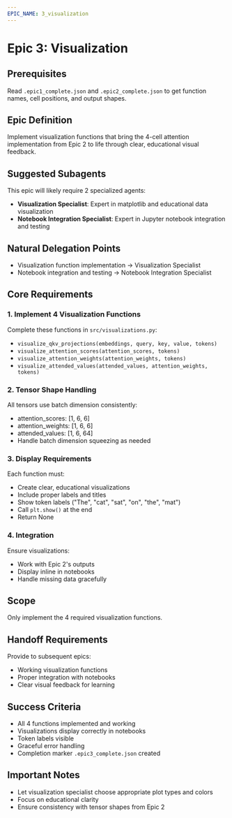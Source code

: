 ```yaml
---
EPIC_NAME: 3_visualization
---
```


# Epic 3: Visualization

## Prerequisites
Read `.epic1_complete.json` and `.epic2_complete.json` to get function names, cell positions, and output shapes.

## Epic Definition
Implement visualization functions that bring the 4-cell attention implementation from Epic 2 to life through clear, educational visual feedback.

## Suggested Subagents
This epic will likely require 2 specialized agents:
- **Visualization Specialist**: Expert in matplotlib and educational data visualization
- **Notebook Integration Specialist**: Expert in Jupyter notebook integration and testing

## Natural Delegation Points
- Visualization function implementation → Visualization Specialist
- Notebook integration and testing → Notebook Integration Specialist

## Core Requirements

### 1. Implement 4 Visualization Functions
Complete these functions in `src/visualizations.py`:
- `visualize_qkv_projections(embeddings, query, key, value, tokens)`
- `visualize_attention_scores(attention_scores, tokens)`
- `visualize_attention_weights(attention_weights, tokens)`
- `visualize_attended_values(attended_values, attention_weights, tokens)`

### 2. Tensor Shape Handling
All tensors use batch dimension consistently:
- attention_scores: [1, 6, 6]
- attention_weights: [1, 6, 6]
- attended_values: [1, 6, 64]
- Handle batch dimension squeezing as needed

### 3. Display Requirements
Each function must:
- Create clear, educational visualizations
- Include proper labels and titles
- Show token labels ("The", "cat", "sat", "on", "the", "mat")
- Call `plt.show()` at the end
- Return None

### 4. Integration
Ensure visualizations:
- Work with Epic 2's outputs
- Display inline in notebooks
- Handle missing data gracefully

## Scope
Only implement the 4 required visualization functions.

## Handoff Requirements
Provide to subsequent epics:
- Working visualization functions
- Proper integration with notebooks
- Clear visual feedback for learning

## Success Criteria
- All 4 functions implemented and working
- Visualizations display correctly in notebooks
- Token labels visible
- Graceful error handling
- Completion marker `.epic3_complete.json` created

## Important Notes
- Let visualization specialist choose appropriate plot types and colors
- Focus on educational clarity
- Ensure consistency with tensor shapes from Epic 2